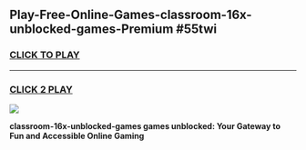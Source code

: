 
## Play-Free-Online-Games-classroom-16x-unblocked-games-Premium #55twi
<h3>
<a href="https://premium.freeplayer.one?title=classroom-16x-unblocked-games&ref=8M">CLICK TO PLAY</a></h3>
<hr>

<h3>
<a href="https://premium.freeplayer.one?title=classroom-16x-unblocked-games&ref=8M">CLICK 2 PLAY</a>
  
</h3>

<a href="https://premium.freeplayer.one?title=classroom-16x-unblocked-games&ref=8M"><img src="https://clearcache.store/games.png"></a>


**classroom-16x-unblocked-games games unblocked: Your Gateway to Fun and Accessible Online Gaming**
